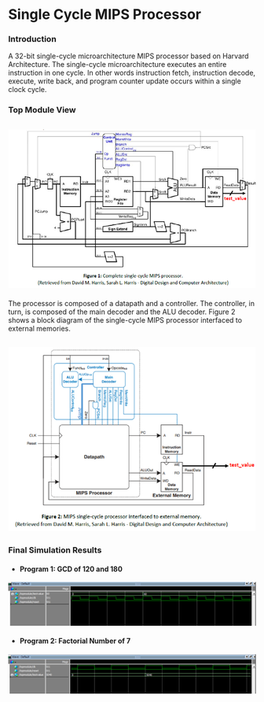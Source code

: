
# Single Cycle MIPS Processor

### Introduction

A 32-bit single-cycle microarchitecture MIPS processor based on Harvard Architecture. The single-cycle microarchitecture executes an entire instruction in one cycle. In other words instruction fetch, instruction decode, execute, write back, and program counter update occurs within a single clock cycle.

### Top Module View

![Top module View](top1.PNG)
---

The processor is composed of a datapath and a controller. The controller, in turn, is composed of the main decoder and the ALU decoder. Figure 2 shows a block diagram of the single-cycle MIPS processor interfaced to external memories.

![](top2.PNG)
---
### Final Simulation Results

- #### Program 1: GCD of 120 and 180

![Program 1](Result1.PNG)


- #### Program 2: Factorial Number of 7

![Program 2](Result2.PNG)




